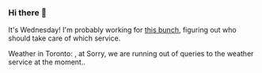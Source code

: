 ### Hi there :wave:

It's Wednesday! I'm probably working for [this bunch](https://github.com/kohofinancial), figuring out who should take care of which service.

Weather in Toronto: , at Sorry, we are running out of queries to the weather service at the moment..
